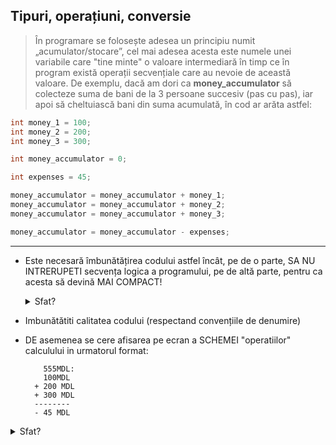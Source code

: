 ## Tipuri, operațiuni, conversie

> În programare se folosește adesea un principiu numit „acumulator/stocare”, cel mai adesea acesta este numele unei variabile care "tine minte" o valoare intermediară în timp ce în program există operații secvențiale care au nevoie de această valoare. De exemplu, dacă am dori ca **money_accumulator** să colecteze suma de bani de la 3 persoane succesiv (pas cu pas), iar apoi să cheltuiască bani din suma acumulată, în cod ar arăta astfel:

```java
int money_1 = 100;
int money_2 = 200;
int money_3 = 300;

int money_accumulator = 0;

int expenses = 45;

money_accumulator = money_accumulator + money_1;
money_accumulator = money_accumulator + money_2;
money_accumulator = money_accumulator + money_3;

money_accumulator = money_accumulator - expenses;

```

---

* Este necesară îmbunătățirea codului astfel încât, pe de o parte, SA NU INTRERUPETI secvența logica a programului, pe de altă parte, pentru ca acesta să devină MAI COMPACT!
     <details>
       <summary>Sfat?</summary>
        uitați-vă la operatorii +=, -=
      </details>
     
* Imbunătătiti calitatea codului (respectand convențiile de denumire)
* DE asemenea se cere afisarea pe ecran a SCHEMEI "operatiilor" calculului in urmatorul format:
   ```
       555MDL:
       100MDL
     + 200 MDL
     + 300 MDL
     --------
     - 45 MDL
   ```
<details>
     <summary>Sfat?</summary>

    în text (String - „ce este între ghilimele”) în Java există câteva „caractere speciale”:
    * \t Caracter Tab.
    * \b Întoarce caracterul din text cu un pas înapoi sau ștergerea unui caracter dintr-o linie (backspace).
    * \n caracter Newline.
    * \r Caracter de întoarcere a cursorului.
    * \' Caracter apostrof.
    * \" Caracter ghilimele duble.
    * \\\ Caracterul bară oblică inversă (\).
</details>
